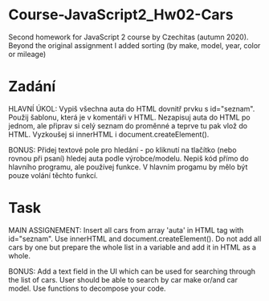 # Course-JavaScript2_Hw02-Cars
Second homework for JavaScript 2 course by Czechitas (autumn 2020).
Beyond the original assignment I added sorting (by make, model, year, color or mileage)

Zadání
======
HLAVNÍ ÚKOL:
Vypiš všechna auta do HTML dovnitř prvku s id="seznam".
Použij šablonu, která je v komentáři v HTML.
Nezapisuj auta do HTML po jednom, ale připrav si celý seznam do proměnné a teprve tu pak vlož do HTML.
Vyzkoušej si innerHTML i document.createElement().

BONUS:
Přidej textové pole pro hledání - po kliknutí na tlačítko (nebo rovnou při psaní) hledej auta podle výrobce/modelu.
Nepiš kód přímo do hlavního programu, ale používej funkce. V hlavním progamu by mělo být pouze volání těchto funkcí.
    
    
Task
====
MAIN ASSIGNEMENT:
Insert all cars from array 'auta' in HTML tag with id="seznam".
Use innerHTML and document.createElement().
Do not add all cars by one but prepare the whole list in a variable and add it in HTML as a whole.

BONUS:
Add a text field in the UI which can be used for searching through the list of cars. User should be able to search by car make or/and car model.
Use functions to decompose your code.
